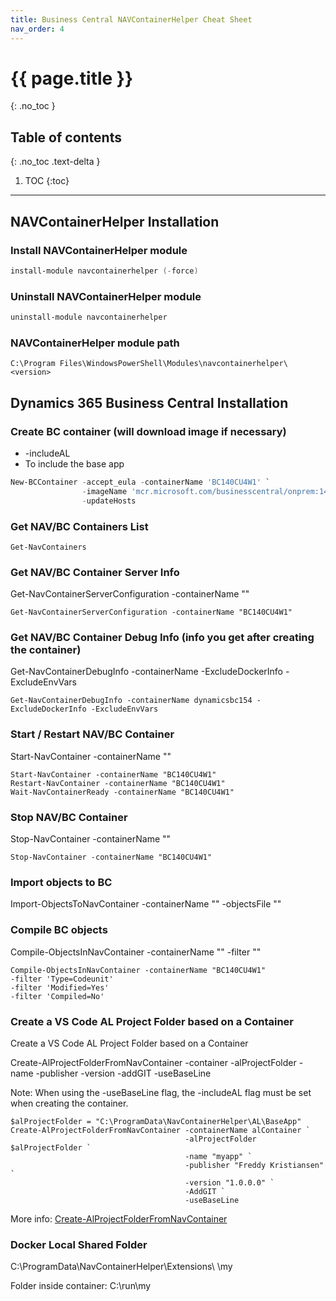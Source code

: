 ```yaml
---
title: Business Central NAVContainerHelper Cheat Sheet
nav_order: 4
---
```


# {{ page.title }}

{: .no_toc }

## Table of contents
{: .no_toc .text-delta }

1. TOC
{:toc}

---

## NAVContainerHelper Installation

### Install NAVContainerHelper module

```powershell
install-module navcontainerhelper (-force)
```

### Uninstall NAVContainerHelper module

```powershell
uninstall-module navcontainerhelper
```

### NAVContainerHelper module path

```
C:\Program Files\WindowsPowerShell\Modules\navcontainerhelper\<version>
```

## Dynamics 365 Business Central Installation

### Create BC container (will download image if necessary)

* -includeAL
* To include the base app

```powershell
New-BCContainer -accept_eula -containerName 'BC140CU4W1' `
				-imageName 'mcr.microsoft.com/businesscentral/onprem:14.5.35970.0-w1-ltsc2019' `
                -updateHosts
```

### Get NAV/BC Containers List

```
Get-NavContainers
```

### Get NAV/BC Container Server Info

Get-NavContainerServerConfiguration -containerName "<container name>"

```
Get-NavContainerServerConfiguration -containerName "BC140CU4W1"
```

### Get NAV/BC Container Debug Info (info you get after creating the container)

Get-NavContainerDebugInfo -containerName <container name> -ExcludeDockerInfo -ExcludeEnvVars

```
Get-NavContainerDebugInfo -containerName dynamicsbc154 -ExcludeDockerInfo -ExcludeEnvVars
```

### Start / Restart NAV/BC Container

Start-NavContainer -containerName "<container name>"

```
Start-NavContainer -containerName "BC140CU4W1"
Restart-NavContainer -containerName "BC140CU4W1"
Wait-NavContainerReady -containerName "BC140CU4W1"
```

### Stop NAV/BC Container

Stop-NavContainer -containerName "<container name>"

```
Stop-NavContainer -containerName "BC140CU4W1"
```

### Import objects to BC

Import-ObjectsToNavContainer -containerName "<container name>" -objectsFile "<objects file path and name>"

### Compile BC objects

Compile-ObjectsInNavContainer -containerName "<container name>" -filter "<filters>"

```
Compile-ObjectsInNavContainer -containerName "BC140CU4W1"
-filter 'Type=Codeunit'
-filter 'Modified=Yes'
-filter 'Compiled=No'
```

### Create a VS Code AL Project Folder based on a Container

Create a VS Code AL Project Folder based on a Container

Create-AlProjectFolderFromNavContainer -container <containerName> -alProjectFolder <AL Project Path> -name <app name> -publisher <app publisher name> -version <app version> -addGIT -useBaseLine

Note: When using the -useBaseLine flag, the -includeAL flag must be set when creating the container.

```
$alProjectFolder = "C:\ProgramData\NavContainerHelper\AL\BaseApp"
Create-AlProjectFolderFromNavContainer -containerName alContainer `
                                       -alProjectFolder $alProjectFolder `
                                       -name "myapp" `
                                       -publisher "Freddy Kristiansen" `
                                       -version "1.0.0.0" `
                                       -AddGIT `
                                       -useBaseLine
```

More info: [Create-AlProjectFolderFromNavContainer](https://github.com/microsoft/navcontainerhelper/blob/5750230e0611d092ca68dbe38a693696ed4e4d92/AppHandling/Create-AlProjectFolderFromNavContainer.ps1)

### Docker Local Shared Folder

C:\ProgramData\NavContainerHelper\Extensions\ <container name>\my

Folder inside container: C:\run\my
